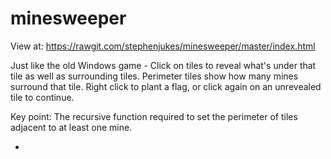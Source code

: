 # minesweeper

View at: https://rawgit.com/stephenjukes/minesweeper/master/index.html

Just like the old Windows game - Click on tiles to reveal what's under that tile as well as surrounding tiles. Perimeter tiles show how many mines surround that tile. Right click to plant a flag, or click again on an unrevealed tile to continue.

Key point: The recursive function required to set the perimeter of tiles adjacent to at least one mine.















+

